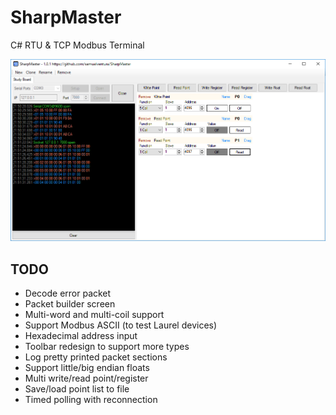 # SharpMaster

C# RTU & TCP Modbus Terminal

![SharpMaster](SharpMaster.png)

## TODO

* Decode error packet
* Packet builder screen
* Multi-word and multi-coil support
* Support Modbus ASCII (to test Laurel devices)
* Hexadecimal address input
* Toolbar redesign to support more types
* Log pretty printed packet sections
* Support little/big endian floats
* Multi write/read point/register
* Save/load point list to file
* Timed polling with reconnection
